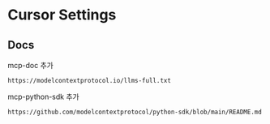 # Cursor Settings

## Docs

mcp-doc 추가

```entrypoint
https://modelcontextprotocol.io/llms-full.txt
```

mcp-python-sdk 추가

```entrypoint
https://github.com/modelcontextprotocol/python-sdk/blob/main/README.md
```
